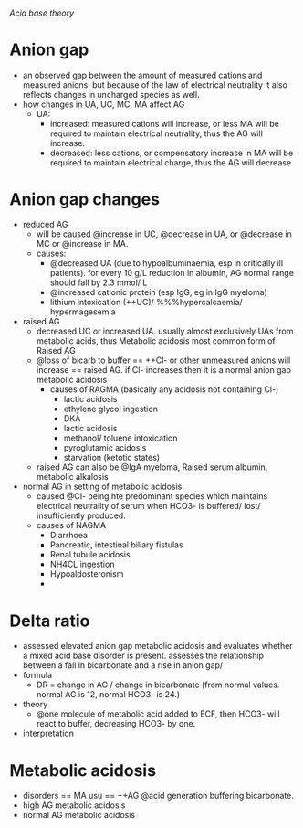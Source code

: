###### Acid base theory

# Anion gap
- an observed gap between the amount of measured cations and measured anions. but because of the law of electrical neutrality it also reflects changes in uncharged species as well. 
- how changes in UA, UC, MC, MA affect AG
    + UA:
        * increased: measured cations will increase, or less MA will be required to maintain electrical neutrality, thus the AG will increase.
        * decreased: less cations, or compensatory increase in MA will be required to maintain electrical charge, thus the AG will decrease

# Anion gap changes
- reduced AG
    + will be caused @increase in UC, @decrease in UA, or @decrease in MC or @increase in MA. 
    + causes:
        *  @decreased UA (due to hypoalbuminaemia, esp in critically ill patients). for every 10 g/L reduction in albumin, AG normal range should fall by 2.3 mmol/ L
        * @increased cationic protein (esp IgG, eg in IgG myeloma)
        * lithium intoxication (++UC)/ %%%hypercalcaemia/ hypermagesemia
- raised AG
    + decreased UC or increased UA. usually almost exclusively UAs from metabolic acids, thus Metabolic acidosis most common form of Raised AG
    + @loss of bicarb to buffer == ++Cl- or other unmeasured anions will increase == raised AG. if Cl- increases then it is a normal anion gap metabolic acidosis
        * causes of RAGMA (basically any acidosis not containing Cl-)
            - lactic acidosis
            - ethylene glycol ingestion
            - DKA
            - lactic acidosis
            - methanol/ toluene intoxication
            - pyroglutamic acidosis
            - starvation (ketotic states)
    + raised AG can also be @IgA myeloma, Raised serum albumin, metabolic alkalosis
- normal AG in setting of metabolic acidosis.
    + caused @Cl- being hte predominant species which maintains electrical neutrality of serum when HCO3- is buffered/ lost/ insufficiently produced.
    + causes of NAGMA
        * Diarrhoea
        * Pancreatic, intestinal biliary fistulas
        * Renal tubule acidosis
        * NH4CL ingestion
        * Hypoaldosteronism
        * 



# Delta ratio
- assessed elevated anion gap metabolic acidosis and evaluates whether a mixed acid base disorder is present. assesses the relationship between a fall in bicarbonate and a rise in anion gap/
- formula
    + DR = change in AG / change in bicarbonate (from normal values. normal AG is 12, normal HCO3- is 24.)
- theory
    + @one molecule of metabolic acid added to ECF, then HCO3- will react to buffer, decreasing HCO3- by one. 
- interpretation


# Metabolic acidosis
- disorders == MA usu == ++AG @acid generation buffering bicarbonate. 
- high AG metabolic acidosis
- normal AG metabolic acidosis
